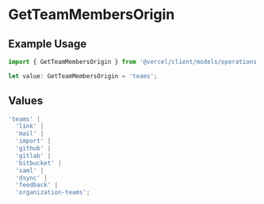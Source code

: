 # GetTeamMembersOrigin

## Example Usage

```typescript
import { GetTeamMembersOrigin } from '@vercel/client/models/operations';

let value: GetTeamMembersOrigin = 'teams';
```

## Values

```typescript
'teams' |
  'link' |
  'mail' |
  'import' |
  'github' |
  'gitlab' |
  'bitbucket' |
  'saml' |
  'dsync' |
  'feedback' |
  'organization-teams';
```
